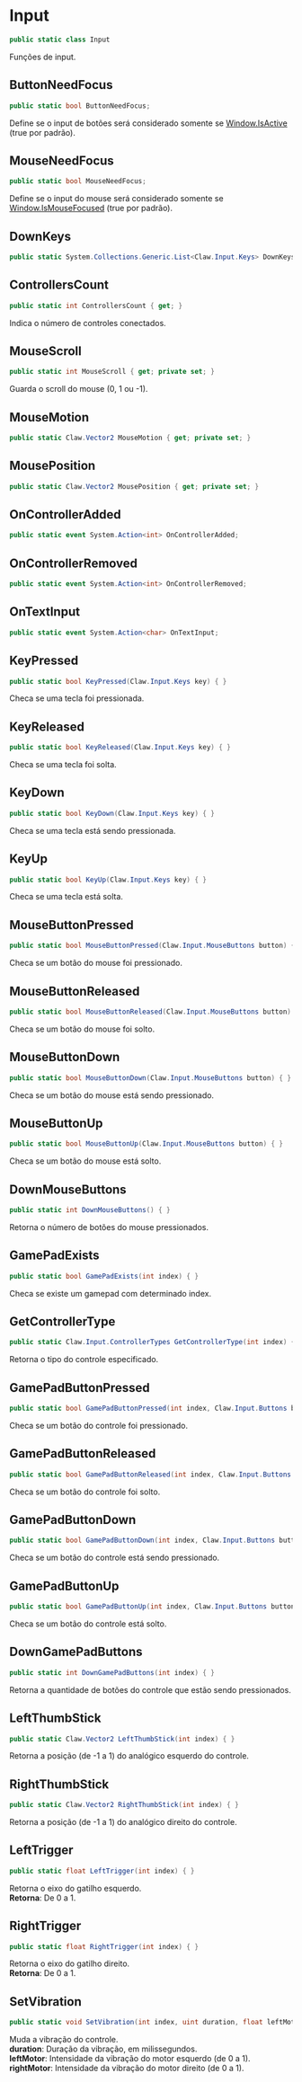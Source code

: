 # Input
```csharp
public static class Input
```
Funções de input.<br />
## ButtonNeedFocus
```csharp
public static bool ButtonNeedFocus;
```
Define se o input de botões será considerado somente se [Window.IsActive](/Claw/Window.md#IsActive) (true por padrão).<br />
## MouseNeedFocus
```csharp
public static bool MouseNeedFocus;
```
Define se o input do mouse será considerado somente se [Window.IsMouseFocused](/Claw/Window.md#IsMouseFocused) (true por padrão).<br />
## DownKeys
```csharp
public static System.Collections.Generic.List<Claw.Input.Keys> DownKeys;
```
## ControllersCount
```csharp
public static int ControllersCount { get; } 
```
Indica o número de controles conectados.<br />
## MouseScroll
```csharp
public static int MouseScroll { get; private set; } 
```
Guarda o scroll do mouse (0, 1 ou -1).<br />
## MouseMotion
```csharp
public static Claw.Vector2 MouseMotion { get; private set; } 
```
## MousePosition
```csharp
public static Claw.Vector2 MousePosition { get; private set; } 
```
## OnControllerAdded
```csharp
public static event System.Action<int> OnControllerAdded;
```
## OnControllerRemoved
```csharp
public static event System.Action<int> OnControllerRemoved;
```
## OnTextInput
```csharp
public static event System.Action<char> OnTextInput;
```
## KeyPressed
```csharp
public static bool KeyPressed(Claw.Input.Keys key) { }
```
Checa se uma tecla foi pressionada.<br />
## KeyReleased
```csharp
public static bool KeyReleased(Claw.Input.Keys key) { }
```
Checa se uma tecla foi solta.<br />
## KeyDown
```csharp
public static bool KeyDown(Claw.Input.Keys key) { }
```
Checa se uma tecla está sendo pressionada.<br />
## KeyUp
```csharp
public static bool KeyUp(Claw.Input.Keys key) { }
```
Checa se uma tecla está solta.<br />
## MouseButtonPressed
```csharp
public static bool MouseButtonPressed(Claw.Input.MouseButtons button) { }
```
Checa se um botão do mouse foi pressionado.<br />
## MouseButtonReleased
```csharp
public static bool MouseButtonReleased(Claw.Input.MouseButtons button) { }
```
Checa se um botão do mouse foi solto.<br />
## MouseButtonDown
```csharp
public static bool MouseButtonDown(Claw.Input.MouseButtons button) { }
```
Checa se um botão do mouse está sendo pressionado.<br />
## MouseButtonUp
```csharp
public static bool MouseButtonUp(Claw.Input.MouseButtons button) { }
```
Checa se um botão do mouse está solto.<br />
## DownMouseButtons
```csharp
public static int DownMouseButtons() { }
```
Retorna o número de botões do mouse pressionados.<br />
## GamePadExists
```csharp
public static bool GamePadExists(int index) { }
```
Checa se existe um gamepad com determinado index.<br />
## GetControllerType
```csharp
public static Claw.Input.ControllerTypes GetControllerType(int index) { }
```
Retorna o tipo do controle especificado.<br />
## GamePadButtonPressed
```csharp
public static bool GamePadButtonPressed(int index, Claw.Input.Buttons button) { }
```
Checa se um botão do controle foi pressionado.<br />
## GamePadButtonReleased
```csharp
public static bool GamePadButtonReleased(int index, Claw.Input.Buttons button) { }
```
Checa se um botão do controle foi solto.<br />
## GamePadButtonDown
```csharp
public static bool GamePadButtonDown(int index, Claw.Input.Buttons button) { }
```
Checa se um botão do controle está sendo pressionado.<br />
## GamePadButtonUp
```csharp
public static bool GamePadButtonUp(int index, Claw.Input.Buttons button) { }
```
Checa se um botão do controle está solto.<br />
## DownGamePadButtons
```csharp
public static int DownGamePadButtons(int index) { }
```
Retorna a quantidade de botões do controle que estão sendo pressionados.<br />
## LeftThumbStick
```csharp
public static Claw.Vector2 LeftThumbStick(int index) { }
```
Retorna a posição (de -1 a 1) do analógico esquerdo do controle.<br />
## RightThumbStick
```csharp
public static Claw.Vector2 RightThumbStick(int index) { }
```
Retorna a posição (de -1 a 1) do analógico direito do controle.<br />
## LeftTrigger
```csharp
public static float LeftTrigger(int index) { }
```
Retorna o eixo do gatilho esquerdo.<br />
**Retorna**: De 0 a 1.<br />
## RightTrigger
```csharp
public static float RightTrigger(int index) { }
```
Retorna o eixo do gatilho direito.<br />
**Retorna**: De 0 a 1.<br />
## SetVibration
```csharp
public static void SetVibration(int index, uint duration, float leftMotor, float rightMotor) { }
```
Muda a vibração do controle.<br />
**duration**: Duração da vibração, em milissegundos.<br />
**leftMotor**: Intensidade da vibração do motor esquerdo (de 0 a 1).<br />
**rightMotor**: Intensidade da vibração do motor direito (de 0 a 1).<br />
